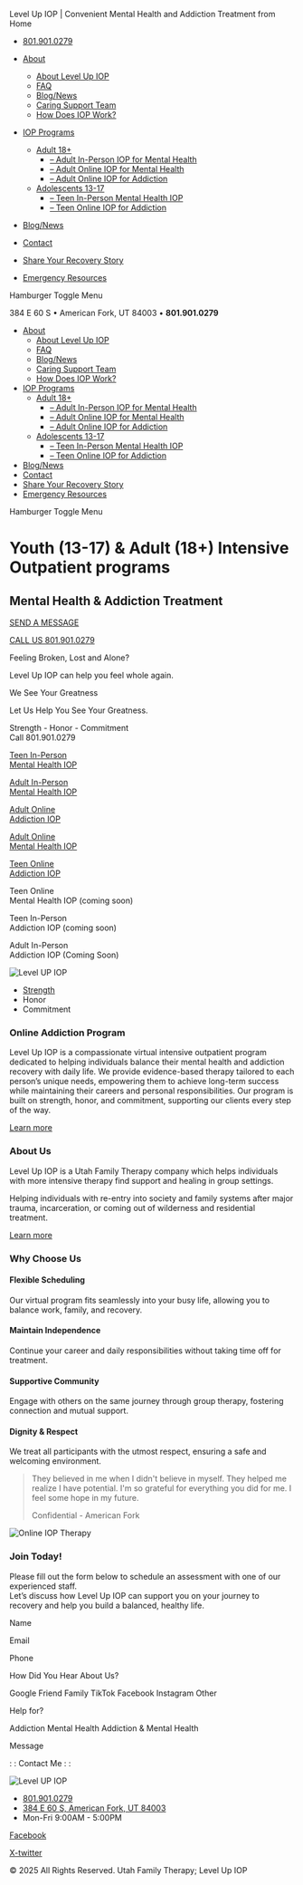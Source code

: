 Level Up IOP | Convenient Mental Health and Addiction Treatment from Home







* [801.901.0279](tel:123-456-7890)

* [About](#)
  + [About Level Up IOP](https://levelupiop.com/about-level-up-iop-sudc/)
  + [FAQ](https://levelupiop.com/level-up-intensive-outpatient-program-faq/)
  + [Blog/News](https://levelupiop.com/blog-news/)
  + [Caring Support Team](https://levelupiop.com/level-up-iop-caring-support-team/)
  + [How Does IOP Work?](https://levelupiop.com/how-does-iop-work-level-up-iop-in-american-fork/)
* [IOP Programs](#)
  + [Adult 18+](#)
    - [– Adult In-Person IOP for Mental Health](https://levelupiop.com/adult-mental-health-intensive-outpatient-program/)
    - [– Adult Online IOP for Mental Health](https://levelupiop.com/effective-adult-online-mental-health-iop/)
    - [– Adult Online IOP for Addiction](https://levelupiop.com/online-addiction-intensive-outpatient-program/)
  + [Adolescents 13-17](#)
    - [– Teen In-Person Mental Health IOP](https://levelupiop.com/teen-intensive-outpatient-program-for-mental-health/)
    - [– Teen Online IOP for Addiction](https://levelupiop.com/online-teen-intensive-outpatient-program-addiction/)
* [Blog/News](https://levelupiop.com/blog-news/)
* [Contact](https://levelupiop.com/contact-level-up-iop-intensive-outpatient-program/)
* [Share Your Recovery Story](https://levelupiop.com/share-your-recovery-story-level-up-iop-2/)
* [Emergency Resources](https://levelupiop.com/level-up-iop-mental-health-resources-available/)

Hamburger Toggle Menu



384 E 60 S • American Fork, UT 84003 • **801.901.0279**



* [About](#)
  + [About Level Up IOP](https://levelupiop.com/about-level-up-iop-sudc/)
  + [FAQ](https://levelupiop.com/level-up-intensive-outpatient-program-faq/)
  + [Blog/News](https://levelupiop.com/blog-news/)
  + [Caring Support Team](https://levelupiop.com/level-up-iop-caring-support-team/)
  + [How Does IOP Work?](https://levelupiop.com/how-does-iop-work-level-up-iop-in-american-fork/)
* [IOP Programs](#)
  + [Adult 18+](#)
    - [– Adult In-Person IOP for Mental Health](https://levelupiop.com/adult-mental-health-intensive-outpatient-program/)
    - [– Adult Online IOP for Mental Health](https://levelupiop.com/effective-adult-online-mental-health-iop/)
    - [– Adult Online IOP for Addiction](https://levelupiop.com/online-addiction-intensive-outpatient-program/)
  + [Adolescents 13-17](#)
    - [– Teen In-Person Mental Health IOP](https://levelupiop.com/teen-intensive-outpatient-program-for-mental-health/)
    - [– Teen Online IOP for Addiction](https://levelupiop.com/online-teen-intensive-outpatient-program-addiction/)
* [Blog/News](https://levelupiop.com/blog-news/)
* [Contact](https://levelupiop.com/contact-level-up-iop-intensive-outpatient-program/)
* [Share Your Recovery Story](https://levelupiop.com/share-your-recovery-story-level-up-iop-2/)
* [Emergency Resources](https://levelupiop.com/level-up-iop-mental-health-resources-available/)

Hamburger Toggle Menu

Youth (13-17) & Adult (18+)
Intensive Outpatient programs
=========================================================

Mental Health & Addiction Treatment
-----------------------------------

[SEND A MESSAGE](#contact)

[CALL US 801.901.0279](tel:8019010279)

Feeling Broken, Lost and Alone?

Level Up IOP can help you feel whole again.

We See Your Greatness

Let Us Help You See Your Greatness.

Strength - Honor - Commitment   
Call 801.901.0279

[Teen In-Person   
Mental Health IOP](https://levelupiop.com/teen-intensive-outpatient-program-for-mental-health/)

[Adult In-Person   
Mental Health IOP](https://levelupiop.com/adult-mental-health-intensive-outpatient-program/)

[Adult Online  
Addiction IOP](https://levelupiop.com/online-addiction-intensive-outpatient-program/)

[Adult Online   
Mental Health IOP](https://levelupiop.com/adult-mental-health-intensive-outpatient-program/)

[Teen Online  
Addiction IOP](https://levelupiop.com/online-teen-intensive-outpatient-program-addiction/)

Teen Online  
 Mental Health IOP (coming soon)

Teen In-Person  
 Addiction IOP (coming soon)

Adult In-Person   
Addiction IOP (Coming Soon)

![Level UP IOP](https://levelupiop.com/wp-content/uploads/2024/08/level-up-iop-logo-01-1-1024x406.webp)

* [Strength](tel:123-456-7890)
* Honor
* Commitment

### Online Addiction Program

Level Up IOP is a compassionate virtual intensive outpatient program dedicated to helping individuals balance their mental health and addiction recovery with daily life. We provide evidence-based therapy tailored to each person’s unique needs, empowering them to achieve long-term success while maintaining their careers and personal responsibilities. Our program is built on strength, honor, and commitment, supporting our clients every step of the way.

[Learn more](https://levelupiop.com/online-addiction-intensive-outpatient-program/)

### About Us

Level Up IOP is a Utah Family Therapy company which helps individuals with more intensive therapy find support and healing in group settings.

Helping individuals with re-entry into society and family systems after major trauma, incarceration, or coming out of wilderness and residential treatment.

[Learn more](https://levelupiop.com/about-level-up-iop/)

### Why Choose Us

#### Flexible Scheduling

Our virtual program fits seamlessly into your busy life, allowing you to balance work, family, and recovery.

#### Maintain Independence

Continue your career and daily responsibilities without taking time off for treatment.

#### Supportive Community

Engage with others on the same journey through group therapy, fostering connection and mutual support.

#### Dignity & Respect

We treat all participants with the utmost respect, ensuring a safe and welcoming environment.

> They believed in me when I didn't believe in myself. They helped me realize I have potential. I'm so grateful for everything you did for me. I feel some hope in my future.
>
> Confidential - American Fork

![Online IOP Therapy](https://levelupiop.com/wp-content/uploads/2024/07/online-iop-therapy-e1722338777151-1024x590.webp)

### Join Today!

Please fill out the form below to schedule an assessment with one of our experienced staff.   
Let’s discuss how Level Up IOP can support you on your journey to recovery and help you build a balanced, healthy life.

Name

Email

Phone

How Did You Hear About Us? 

Google
Friend
Family 
TikTok
Facebook
Instagram
Other

Help for? 

Addiction
Mental Health
Addiction & Mental Health

Message

: : Contact Me : :

![Level UP IOP](https://levelupiop.com/wp-content/uploads/2024/08/level-up-iop-logo-01-1.webp)

* [801.901.0279](tel:8019010279)
* [384 E 60 S, American Fork, UT 84003](https://maps.app.goo.gl/3f32jMaX1ngurkbXA)
* Mon-Fri 9:00AM - 5:00PM

[Facebook](https://www.facebook.com/utahfamilytherapy) 




[X-twitter](https://x.com/UTFamilyTherapy)

© 2025 All Rights Reserved. Utah Family Therapy; Level Up IOP
